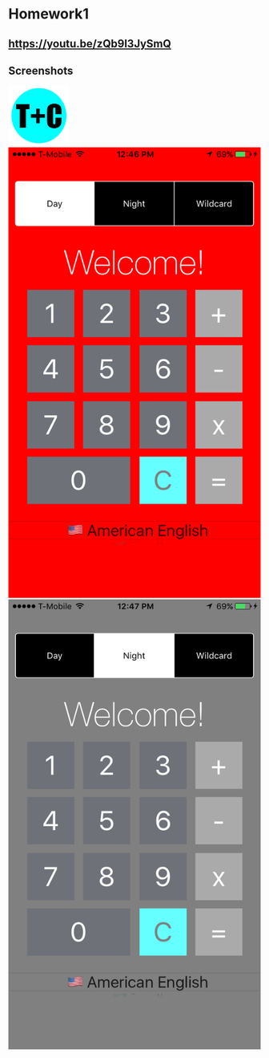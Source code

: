 # Homework1

## https://youtu.be/zQb9l3JySmQ



## Screenshots
![ScreenShot1](https://github.com/lees569/Homework1/blob/master/logo.png?raw=true)
![ScreenShot0](https://github.com/lees569/Homework1/blob/master/IMG_5374.PNG?raw=true) 
![ScreenShot1](https://github.com/lees569/Homework1/blob/master/IMG_5375.PNG?raw=true) 
